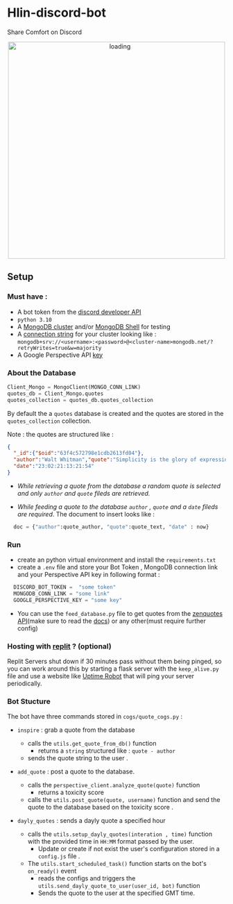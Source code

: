 # Hlin-discord-bot

Share Comfort on Discord 


<div align="center">
  <img width=500px alt='loading' src='https://i.imgur.com/kGSl5r7.png'/>
</div>

## Setup 

### Must have :

 - A bot token from the [discord developer API](https://discord.com/developers/applications)
 - ```python 3.10```
 - A [MongoDB cluster](https://www.mongodb.com/basics/clusters) and/or [MongoDB Shell](https://www.mongodb.com/docs/mongodb-shell/) for testing 
 - A [connection string](https://www.mongodb.com/docs/manual/reference/connection-string/) for your cluster looking like : ```mongodb+srv://<username>:<password>@<cluster-name>mongodb.net/?retryWrites=true&w=majority```
 - A Google Perspective API [key](https://perspectiveapi.com/)
 
### About the Database 

```python
Client_Mongo = MongoClient(MONGO_CONN_LINK)
quotes_db = Client_Mongo.quotes
quotes_collection = quotes_db.quotes_collection
```

By default the a ```quotes``` database is created and the quotes are stored in the ```quotes_collection``` collection.

Note : the quotes are structured like :
```json
{
  "_id":{"$oid":"63f4c572798e1cdb2613fd04"},
  "author":"Walt Whitman","quote":"Simplicity is the glory of expression. ",
  "date":"23:02:21:13:21:54"
}
```

 - *While retrieving a quote from the database a random quote is selected and only ```author``` and ```quote``` fileds are retrieved.*
 
 - *While feeding a quote to the database ```author``` , ```quote``` and a ```date``` fileds are required*. The document to insert looks like : 
 ```python
   doc = {"author":quote_author, "quote":quote_text, "date" : now}
 ```

### Run

 - create an python virtual environment and install the ```requirements.txt```
 - create a ```.env``` file and store your Bot Token , MongoDB connection link and your Perspective API key in following format :
  ```python
    DISCORD_BOT_TOKEN =  "some token"
    MONGODB_CONN_LINK = "some link"
    GOOGLE_PERSPECTIVE_KEY = "some key"
  ```
  - You can use the ```feed_database.py``` file to get quotes from the [zenquotes API](https://zenquotes.io/)(make sure to read the [docs](https://docs.zenquotes.io/zenquotes-documentation/)) or any other(must require further config)
  
 ### Hosting with [replit](https://replit.com/) ? (optional)
 
Replit Servers shut down if 30 minutes pass without them being pinged, so you can work around this by starting a flask server with the ```keep_alive.py``` file and use a website like [Uptime Robot](https://uptimerobot.com/) that will ping your server periodically.

### Bot Stucture

The bot have three commands stored in ```cogs/quote_cogs.py``` :
 - ```inspire``` :  grab a quote from the database  
    - calls the ```utils.get_quote_from_db()``` function
        - returns a ```string``` structured like : ```quote - author```
    - sends the quote string to the user .
    
 - ```add_quote``` : post a quote to the database.
    - calls the ```perspective_client.analyze_quote(quote)``` function 
        - returns a toxicity score 
    - calls the ```utils.post_quote(quote, username)``` function and send the quote to the database based on the toxicity score .
    
 - ```dayly_quotes``` : sends a dayly quote a specified hour 
    - calls the ```utils.setup_dayly_quotes(interation , time)``` function with the provided time in ```HH:MM``` format passed by the user.
        - Update or create if not exist the user's configuration stored in a ```config.js``` file . 
    - The  ```utils.start_scheduled_task()``` function starts on the bot's ```on_ready()``` event
        - reads the configs and triggers the ```utils.send_dayly_quote_to_user(user_id, bot)``` function
        - Sends the quote to the user at the specified  GMT time. 
